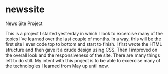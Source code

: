 # newssite
News Site Project

This is a project I started yesterday in which I look to excercise many of the topics I've learned over the last couple of months.
In a way, this will be the first site I ever code top to bottom and start to finish. I first wrote the HTML structure and then gave
it a crude design using CSS. Then I improved on the overall look and the responsiveness of the site. There are many things left to do
still. My intent with this project is to be able to excercise many of the technologies I learned from May up until now.
